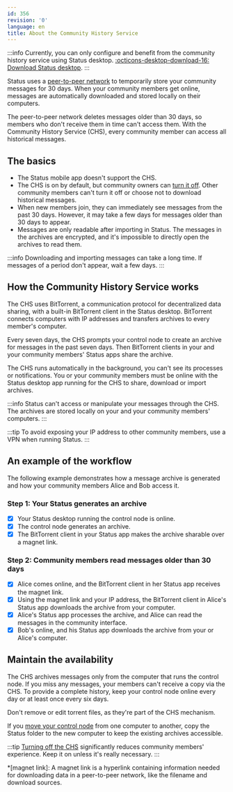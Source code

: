 ```yaml
---
id: 356
revision: '0'
language: en
title: About the Community History Service
---
```


:::info
Currently, you can only configure and benefit from the community history service using Status desktop. [:octicons-desktop-download-16: Download Status desktop](https://status.im/get).
:::

Status uses a [peer-to-peer network](../messaging-and-web3-browser/about-status-messages#peer-to-peer-messaging) to temporarily store your community messages for 30 days. When your community members get online, messages are automatically downloaded and stored locally on their computers.

The peer-to-peer network deletes messages older than 30 days, so members who don't receive them in time can't access them. With the Community History Service (CHS), every community member can access all historical messages.

## The basics

- The Status mobile app doesn't support the CHS.
- The CHS is on by default, but community owners can [turn it off](./turn-off-the-community-history-service). Other community members can't turn it off or choose not to download historical messages.
- When new members join, they can immediately see messages from the past 30 days. However, it may take a few days for messages older than 30 days to appear.
- Messages are only readable after importing in Status. The messages in the archives are encrypted, and it's impossible to directly open the archives to read them.

:::info
Downloading and importing messages can take a long time. If messages of a period don't appear, wait a few days.
:::

## How the Community History Service works

The CHS uses BitTorrent, a communication protocol for decentralized data sharing, with a built-in BitTorrent client in the Status desktop. BitTorrent connects computers with IP addresses and transfers archives to every member's computer.

Every seven days, the CHS prompts your control node to create an archive for messages in the past seven days. Then BitTorrent clients in your and your community members' Status apps share the archive.

The CHS runs automatically in the background, you can't see its processes or notifications. You or your community members must be online with the Status desktop app running for the CHS to share, download or import archives.

:::info
Status can't access or manipulate your messages through the CHS. The archives are stored locally on your and your community members' computers.
:::

:::tip
To avoid exposing your IP address to other community members, use a VPN when running Status.
:::

## An example of the workflow

The following example demonstrates how a message archive is generated and how your community members Alice and Bob access it.

### Step 1: Your Status generates an archive

- [x] Your Status desktop running the control node is online.
- [x] The control node generates an archive.
- [x] The BitTorrent client in your Status app makes the archive sharable over a magnet link.

### Step 2: Community members read messages older than 30 days

- [x] Alice comes online, and the BitTorrent client in her Status app receives the magnet link.
- [x] Using the magnet link and your IP address, the BitTorrent client in Alice's Status app downloads the archive from your computer.
- [x] Alice's Status app processes the archive, and Alice can read the messages in the community interface.
- [x] Bob's online, and his Status app downloads the archive from your or Alice's computer.

## Maintain the availability

The CHS archives messages only from the computer that runs the control node. If you miss any messages, your members can't receive a copy via the CHS. To provide a complete history, keep your control node online every day or at least once every six days.

Don't remove or edit torrent files, as they're part of the CHS mechanism.

If you [move your control node](./restore-your-status-community) from one computer to another, copy the Status folder to the new computer to keep the existing archives accessible.

:::tip
[Turning off the CHS](./turn-off-the-community-history-service) significantly reduces community members' experience. Keep it on unless it's really necessary.
:::

\*[magnet link]: A magnet link is a hyperlink containing information needed for downloading data in a peer-to-peer network, like the filename and download sources.
